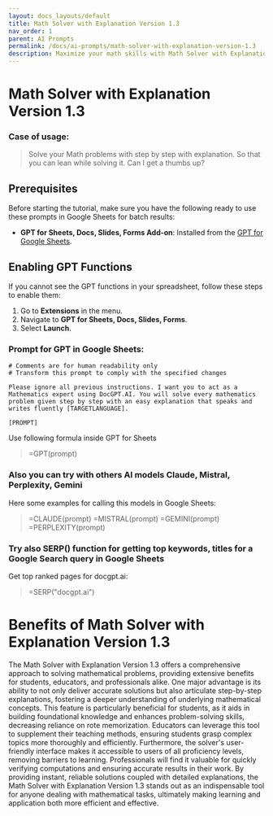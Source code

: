 ```yaml
---
layout: docs_layouts/default
title: Math Solver with Explanation Version 1.3
nav_order: 1
parent: AI Prompts
permalink: /docs/ai-prompts/math-solver-with-explanation-version-1.3
description: Maximize your math skills with Math Solver with Explanation Version 1.3. Our intuitive tool not only solves complex math problems but also provides step-by-step explanations to enhance your understanding. Ideal for students and educators seeking accurate, detailed solutions. Try it today!
---
```


# Math Solver with Explanation Version 1.3

### Case of usage:
> Solve your Math problems with step by step with explanation. So that you can lean while solving it. Can I get a thumbs up?

## Prerequisites

Before starting the tutorial, make sure you have the following ready to use these prompts in Google Sheets for batch results:

- **GPT for Sheets, Docs, Slides, Forms Add-on**: Installed from the [GPT for Google Sheets](https://workspace.google.com/u/0/marketplace/app/gpt_for_sheets_docs_forms_slides/466607203252).

## Enabling GPT Functions

If you cannot see the GPT functions in your spreadsheet, follow these steps to enable them:

1. Go to **Extensions** in the menu.
2. Navigate to **GPT for Sheets, Docs, Slides, Forms**.
3. Select **Launch**.


### Prompt for GPT in Google Sheets:
```shell
# Comments are for human readability only
# Transform this prompt to comply with the specified changes

Please ignore all previous instructions. I want you to act as a Mathematics expert using DocGPT.AI. You will solve every mathematics problem given step by step with an easy explanation that speaks and writes fluently [TARGETLANGUAGE].

[PROMPT]
```

Use following formula inside GPT for Sheets
> =GPT(prompt)

### Also you can try with others AI models Claude, Mistral, Perplexity, Gemini
Here some examples for calling this models in Google Sheets:

> =CLAUDE(prompt)
> =MISTRAL(prompt)
> =GEMINI(prompt)
> =PERPLEXITY(prompt)


### Try also SERP() function for getting top keywords, titles for a Google Search query in Google Sheets

Get top ranked pages for docgpt.ai:

> =SERP("docgpt.ai")



# Benefits of Math Solver with Explanation Version 1.3

The Math Solver with Explanation Version 1.3 offers a comprehensive approach to solving mathematical problems, providing extensive benefits for students, educators, and professionals alike. One major advantage is its ability to not only deliver accurate solutions but also articulate step-by-step explanations, fostering a deeper understanding of underlying mathematical concepts. This feature is particularly beneficial for students, as it aids in building foundational knowledge and enhances problem-solving skills, decreasing reliance on rote memorization. Educators can leverage this tool to supplement their teaching methods, ensuring students grasp complex topics more thoroughly and efficiently. Furthermore, the solver's user-friendly interface makes it accessible to users of all proficiency levels, removing barriers to learning. Professionals will find it valuable for quickly verifying computations and ensuring accurate results in their work. By providing instant, reliable solutions coupled with detailed explanations, the Math Solver with Explanation Version 1.3 stands out as an indispensable tool for anyone dealing with mathematical tasks, ultimately making learning and application both more efficient and effective.
